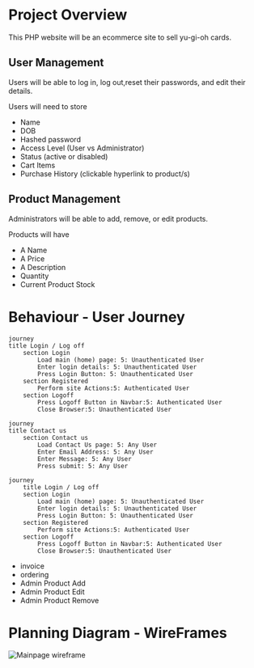 # Project Overview

This PHP website will be an ecommerce site to sell yu-gi-oh cards.
## User Management
Users will be able to log in, log out,reset their passwords, and edit their details.

Users will need to store

- Name
- DOB
- Hashed password
- Access Level (User vs Administrator)
- Status (active or disabled)
- Cart Items
- Purchase History (clickable hyperlink to product/s)
## Product Management
Administrators will be able to add, remove, or edit products.

Products will have

- A Name
- A Price
- A Description
- Quantity
- Current Product Stock

# Behaviour - User Journey

```mermaid
journey
title Login / Log off
    section Login
        Load main (home) page: 5: Unauthenticated User
        Enter login details: 5: Unauthenticated User
        Press Login Button: 5: Unauthenticated User
    section Registered
        Perform site Actions:5: Authenticated User
    section Logoff
        Press Logoff Button in Navbar:5: Authenticated User
        Close Browser:5: Unauthenticated User
```
```mermaid
journey
title Contact us
    section Contact us
        Load Contact Us page: 5: Any User
        Enter Email Address: 5: Any User
        Enter Message: 5: Any User
        Press submit: 5: Any User

```
```mermaid
journey
    title Login / Log off
    section Login
        Load main (home) page: 5: Unauthenticated User
        Enter login details: 5: Unauthenticated User
        Press Login Button: 5: Unauthenticated User
    section Registered
        Perform site Actions:5: Authenticated User
    section Logoff
        Press Logoff Button in Navbar:5: Authenticated User
        Close Browser:5: Unauthenticated User
```


- invoice
- ordering
- Admin Product Add
- Admin Product Edit
- Admin Product Remove


# Planning Diagram - WireFrames

![Mainpage wireframe](images/)

